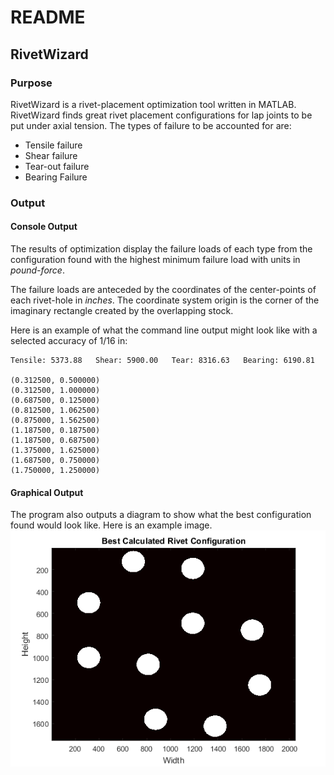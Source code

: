 # README
## RivetWizard
### Purpose
RivetWizard is a rivet-placement optimization tool written in MATLAB. RivetWizard finds great rivet placement configurations for lap joints to be put under axial tension. The types of failure to be accounted for are:
  * Tensile failure
  * Shear failure
  * Tear-out failure
  * Bearing Failure

### Output
#### Console Output
The results of optimization display the failure loads of each type from the configuration found with the highest minimum failure load with units in *pound-force*.

The failure loads are anteceded by the coordinates of the center-points of each rivet-hole in *inches*. The coordinate system origin is the corner of the imaginary rectangle created by the overlapping stock.

Here is an example of what the command line output might look like with a selected accuracy of 1/16 in:
```
Tensile: 5373.88   Shear: 5900.00   Tear: 8316.63   Bearing: 6190.81

(0.312500, 0.500000)
(0.312500, 1.000000)
(0.687500, 0.125000)
(0.812500, 1.062500)
(0.875000, 1.562500)
(1.187500, 0.187500)
(1.187500, 0.687500)
(1.375000, 1.625000)
(1.687500, 0.750000)
(1.750000, 1.250000)
```
#### Graphical Output
The program also outputs a diagram to show what the best configuration found would look like. Here is an example image.
![alt text](https://github.com/MarcianoPreciado/RivetWizard/blob/master/Images/OutputGraph.png "Example Output Diagram")
